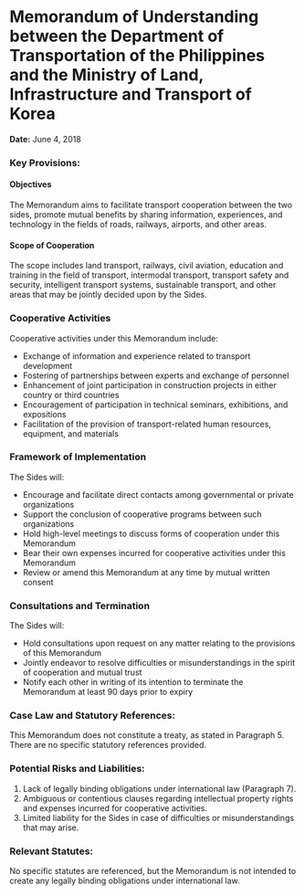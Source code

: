 **Memorandum of Understanding between the Department of Transportation of the Philippines and the Ministry of Land, Infrastructure and Transport of Korea**
=============================================

**Date:** June 4, 2018

### Key Provisions:

#### Objectives

The Memorandum aims to facilitate transport cooperation between the two sides, promote mutual benefits by sharing information, experiences, and technology in the fields of roads, railways, airports, and other areas.

#### Scope of Cooperation

The scope includes land transport, railways, civil aviation, education and training in the field of transport, intermodal transport, transport safety and security, intelligent transport systems, sustainable transport, and other areas that may be jointly decided upon by the Sides.

### Cooperative Activities

Cooperative activities under this Memorandum include:

*   Exchange of information and experience related to transport development
*   Fostering of partnerships between experts and exchange of personnel
*   Enhancement of joint participation in construction projects in either country or third countries
*   Encouragement of participation in technical seminars, exhibitions, and expositions
*   Facilitation of the provision of transport-related human resources, equipment, and materials

### Framework of Implementation

The Sides will:

*   Encourage and facilitate direct contacts among governmental or private organizations
*   Support the conclusion of cooperative programs between such organizations
*   Hold high-level meetings to discuss forms of cooperation under this Memorandum
*   Bear their own expenses incurred for cooperative activities under this Memorandum
*   Review or amend this Memorandum at any time by mutual written consent

### Consultations and Termination

The Sides will:

*   Hold consultations upon request on any matter relating to the provisions of this Memorandum
*   Jointly endeavor to resolve difficulties or misunderstandings in the spirit of cooperation and mutual trust
*   Notify each other in writing of its intention to terminate the Memorandum at least 90 days prior to expiry

### Case Law and Statutory References:

This Memorandum does not constitute a treaty, as stated in Paragraph 5. There are no specific statutory references provided.

### Potential Risks and Liabilities:

1.  Lack of legally binding obligations under international law (Paragraph 7).
2.  Ambiguous or contentious clauses regarding intellectual property rights and expenses incurred for cooperative activities.
3.  Limited liability for the Sides in case of difficulties or misunderstandings that may arise.

### Relevant Statutes:

No specific statutes are referenced, but the Memorandum is not intended to create any legally binding obligations under international law.